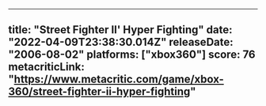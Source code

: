 
---
title: "Street Fighter II' Hyper Fighting"
date: "2022-04-09T23:38:30.014Z"
releaseDate: "2006-08-02"
platforms: ["xbox360"]
score: 76
metacriticLink: "https://www.metacritic.com/game/xbox-360/street-fighter-ii-hyper-fighting"
---
